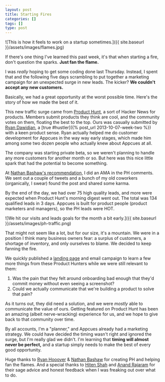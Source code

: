 ```yaml
---
layout: post
title: Starting Fires
categories: []
tags: []
type: post
---
```

![This is how it feels to work on a startup sometimes.]({{ site.baseurl }}/assets/images/flames.jpg)

If there's one thing I've learned this past week, it's that when starting a fire, don't question the sparks. **Just fan the flame.**

I was *really* hoping to get some coding done last Thursday. Instead, I spent that and the following five days scrambling to put together a marketing campaign for an unexpected surge in new leads. The kicker? **We couldn't accept any new customers.**

Basically, we had a great opportunity at the worst possible time. Here's the story of how we made the best of it.

This new traffic surge came from [Product Hunt](http://www.producthunt.co/posts/518), a sort of Hacker News for products. Members submit products they think are cool, and the community votes on them, floating the best to the top. Ours was casually submitted by [Ryan Dawidjan](https://twitter.com/ryandawidjan), a [true #hustler]({% post_url 2013-10-07-week-two %}) with a keen product sense. Ryan actually helped me do customer development for Appcues in the way way early stages, which made him among some two dozen people who actually knew about Appcues at all.

The company was starting private beta, so we weren't planning to handle any more customers for another month or so. But here was this nice little spark that had the potential to become something.

At [Nathan Bashaw's recommendation](https://twitter.com/nbashaw/status/418784840733827072), I did an AMA in the PH comments. We sent out a couple of tweets and a bunch of my old coworkers (organically, I swear) found the post and shared some karma.

By the end of the day, we had over 75 high quality leads, and more were expected when Product Hunt's morning digest went out. The total was 134 qualified leads in 3 days. Appcues is built for product people (product marketers and managers), so the PH leads were HOT.

![We hit our visits and leads goals for the month a bit early.]({{ site.baseurl }}/assets/images/ph-traffic.png)

That might not seem like a lot, but for our size, it's a mountain. We were in a position I think many business owners fear: a surplus of customers, a shortage of inventory, and only ourselves to blame. We decided to keep fanning the fire.

We quickly published a [landing page](https://appcues-payments.herokuapp.com) and email campaign to learn a few more things from these Product Hunters while we were still relevant to them:

1. Was the pain that they felt around onboarding bad enough that they'd commit money without even seeing a screenshot?
2. Could we actually communicate that we're building a product to solve that pain?

As it turns out, they did need a solution, and we were *mostly* able to communicate the value of ours. Getting featured on Product Hunt has been an amazing (albeit nerve-wracking) experience for us, and we hope to give back to that community over time.

By all accounts, I'm a "planner," and Appcues already had a marketing strategy. We could have decided the timing wasn't right and ignored the surge, but I'm really glad we didn't. I'm learning that **timing will almost never be perfect,** and a startup simply needs to make the best of every good opportunity.

Huge thanks to [Ryan Hooover](http://twitter.com/rrhoover) & [Nathan Bashaw](https://twitter.com/nbashaw) for creating PH and helping fan the flames. And a special thanks to [Hiten Shah](http://twitter.com/hnshah) and [Anand Rajaram](http://twitter.com/anandrajaram) for their sage advice and honest feedback when I was freaking out over what to do.
